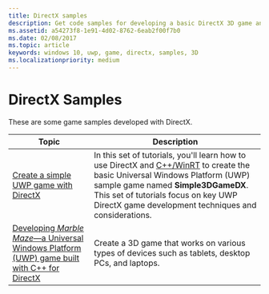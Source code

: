 ```yaml
---
title: DirectX samples
description: Get code samples for developing a basic DirectX 3D game and a game that works on various types of devices.
ms.assetid: a54273f8-1e91-4d02-8762-6eab2f00f7b0
ms.date: 02/08/2017
ms.topic: article
keywords: windows 10, uwp, game, directx, samples, 3D
ms.localizationpriority: medium
---
```

# DirectX Samples

These are some game samples developed with DirectX.

|Topic|Description|
|-|-|
|[Create a simple UWP game with DirectX](tutorial--create-your-first-uwp-directx-game.md)|In this set of tutorials, you'll learn how to use DirectX and [C++/WinRT](../cpp-and-winrt-apis/index.md) to create the basic Universal Windows Platform (UWP) sample game named **Simple3DGameDX**. This set of tutorials focus on key UWP DirectX game development techniques and considerations.|
|[Developing *Marble Maze*&mdash;a Universal Windows Platform (UWP) game built with C++ for DirectX](developing-marble-maze-a-windows-store-game-in-cpp-and-directx.md)|Create a 3D game that works on various types of devices such as tablets, desktop PCs, and laptops.|